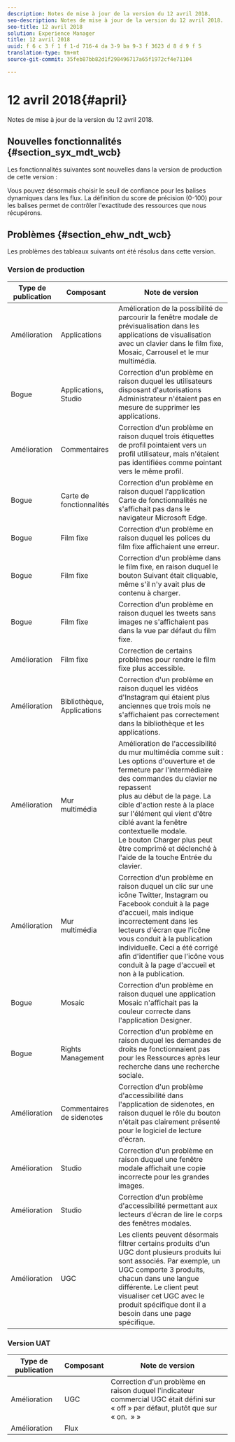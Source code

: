 ```yaml
---
description: Notes de mise à jour de la version du 12 avril 2018.
seo-description: Notes de mise à jour de la version du 12 avril 2018.
seo-title: 12 avril 2018
solution: Experience Manager
title: 12 avril 2018
uuid: f 6 c 3 f 1 f 1-d 716-4 da 3-9 ba 9-3 f 3623 d 8 d 9 f 5
translation-type: tm+mt
source-git-commit: 35feb87bb82d1f298496717a65f1972cf4e71104

---
```



# 12 avril 2018{#april}

Notes de mise à jour de la version du 12 avril 2018.

## Nouvelles fonctionnalités {#section_syx_mdt_wcb}

Les fonctionnalités suivantes sont nouvelles dans la version de production de cette version :

Vous pouvez désormais choisir le seuil de confiance pour les balises dynamiques dans les flux. La définition du score de précision (0-100) pour les balises permet de contrôler l'exactitude des ressources que nous récupérons.

## Problèmes {#section_ehw_ndt_wcb}

Les problèmes des tableaux suivants ont été résolus dans cette version.

### Version de production

| Type de publication | Composant | Note de version |
|--- |--- |--- |
| Amélioration | Applications | Amélioration de la possibilité de parcourir la fenêtre modale de prévisualisation dans les applications de visualisation avec un clavier dans le film fixe, Mosaic, Carrousel et le mur multimédia. |
| Bogue | Applications, Studio | Correction d'un problème en raison duquel les utilisateurs disposant d'autorisations Administrateur n'étaient pas en mesure de supprimer les applications. |
| Amélioration | Commentaires | Correction d'un problème en raison duquel trois étiquettes de profil pointaient vers un profil utilisateur, mais n'étaient pas identifiées comme pointant vers le même profil. |
| Bogue | Carte de fonctionnalités | Correction d'un problème en raison duquel l'application Carte de fonctionnalités ne s'affichait pas dans le navigateur Microsoft Edge. |
| Bogue | Film fixe | Correction d'un problème en raison duquel les polices du film fixe affichaient une erreur. |
| Bogue | Film fixe | Correction d'un problème dans le film fixe, en raison duquel le bouton Suivant était cliquable, même s'il n'y avait plus de contenu à charger. |
| Bogue | Film fixe | Correction d'un problème en raison duquel les tweets sans images ne s'affichaient pas dans la vue par défaut du film fixe. |
| Amélioration | Film fixe | Correction de certains problèmes pour rendre le film fixe plus accessible. |
| Amélioration | Bibliothèque, Applications | Correction d'un problème en raison duquel les vidéos d'Instagram qui étaient plus anciennes que trois mois ne s'affichaient pas correctement dans la bibliothèque et les applications. |
| Amélioration | Mur multimédia | Amélioration de l'accessibilité du mur multimédia comme suit : <br>Les options d'ouverture et de fermeture par l'intermédiaire des commandes du clavier ne repassent<br>plus au début de la page. La cible d'action reste à la place sur l'élément qui vient d'être ciblé avant la fenêtre contextuelle modale. <br>Le bouton Charger plus peut être comprimé et déclenché à l'aide de la touche Entrée du clavier. |
| Amélioration | Mur multimédia | Correction d'un problème en raison duquel un clic sur une icône Twitter, Instagram ou Facebook conduit à la page d'accueil, mais indique incorrectement dans les lecteurs d'écran que l'icône vous conduit à la publication individuelle. Ceci a été corrigé afin d'identifier que l'icône vous conduit à la page d'accueil et non à la publication. |
| Bogue | Mosaic | Correction d'un problème en raison duquel une application Mosaic n'affichait pas la couleur correcte dans l'application Designer. |
| Bogue | Rights Management | Correction d'un problème en raison duquel les demandes de droits ne fonctionnaient pas pour les Ressources après leur recherche dans une recherche sociale. |
| Amélioration | Commentaires de sidenotes | Correction d'un problème d'accessibilité dans l'application de sidenotes, en raison duquel le rôle du bouton n'était pas clairement présenté pour le logiciel de lecture d'écran. |
| Amélioration | Studio | Correction d'un problème en raison duquel une fenêtre modale affichait une copie incorrecte pour les grandes images. |
| Amélioration | Studio | Correction d'un problème d'accessibilité permettant aux lecteurs d'écran de lire le corps des fenêtres modales. |
| Amélioration | UGC | Les clients peuvent désormais filtrer certains produits d'un UGC dont plusieurs produits lui sont associés. Par exemple, un UGC comporte 3 produits, chacun dans une langue différente. Le client peut visualiser cet UGC avec le produit spécifique dont il a besoin dans une page spécifique. |




### Version UAT

| **Type de publication** | **Composant** | **Note de version** |
|---|---|---|
| Amélioration | UGC | Correction d'un problème en raison duquel l'indicateur commercial UGC était défini sur « off » par défaut, plutôt que sur « on.  » » |
| Amélioration | Flux |  |

